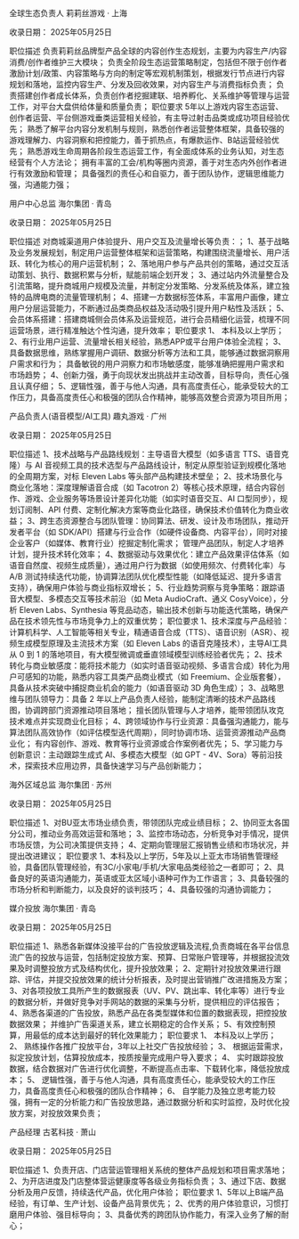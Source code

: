 全球生态负责人
莉莉丝游戏 · 上海

收录日期： 2025年05月25日

职位描述
负责莉莉丝品牌型产品全球的内容创作生态规划，主要为内容生产/内容消费/创作者维护三大模块；
负责全阶段生态运营策略制定，包括但不限于创作者激励计划/政策、内容策略与方向的制定等宏观机制策划，根据发行节点进行内容规划和落地，监控内容生产、分发及回收效果，对内容生产与消费指标负责；
负责搭建创作者成长体系，负责创作者挖掘建联、培养孵化、关系维护等管理与运营工作，对平台大盘供给体量和质量负责；
职位要求
5年以上游戏内容生态运营、创作者运营、平台侧游戏垂类运营相关经验，有主导过射击品类或成功项目经验优先；
熟悉了解平台内容分发机制与规则，熟悉创作者运营整体框架，具备较强的游戏理解力、内容洞察和把控能力，善于抓热点，有爆款运作、B站运营经验优先；
熟悉游戏生命周期各阶段生态运营工作，有全面成体系的业务认知，对生态经营有个人方法论；
拥有丰富的工会/机构等圈内资源，善于对生态内外创作者进行有效激励和管理；
具备强烈的责任心和自驱力，善于团队协作，逻辑思维能力强，沟通能力强；


用户中心总监
海尔集团 · 青岛

收录日期： 2025年05月25日

职位描述
对商城渠道用户体验提升、用户交互及流量增长等负责：；
1、基于战略及业务发展规划，制定用户运营整体框架和运营策略，构建围绕流量增长、用户活跃、转化为核心的用户运营机制；
2、落地用户参与产品共创的策略，通过交互活动策划、执行、数据积累与分析，赋能前端企划开发；
3、通过站内外流量整合及引流策略，提升商城用户规模及流量，并制定分发策略、分发系统及体系，建立独特的品牌电商的流量管理机制；
4、搭建一方数据标签体系，丰富用户画像，建立用户分层运营能力，不断通过品类商品权益及活动吸引提升用户粘性及活跃；
5、会员体系搭建：搭建商城侧会员体系及运营规范，进行会员精细化运营，梳理不同运营场景，进行精准触达个性沟通，提升效率；
职位要求
1、 本科及以上学历；
2、有行业用户运营、流量增长相关经验，熟悉APP或平台用户体验全流程；
3、具备数据思维，熟练掌握用户调研、数据分析等方法和工具，能够通过数据洞察用户需求和行为；
具备敏锐的用户洞察力和市场敏感度，能够准确把握用户需求和市场趋势；
4、创新力强，勇于向现状发出挑战并主动改善，目标导向，责任心强且认真仔细；
5、逻辑性强，善于与他人沟通，具有高度责任心，能承受较大的工作压力，具备高度责任心和极强的团队合作精神，能够高效整合资源为项目所用；

产品负责人(语音模型/AI工具)
趣丸游戏 · 广州

收录日期： 2025年05月25日

职位描述
1、技术战略与产品路线规划：主导语音大模型（如多语言 TTS、语音克隆）与 AI 音视频工具的技术选型与产品路线设计，制定从原型验证到规模化落地的全周期方案，对标 Eleven Labs 等头部产品构建技术壁垒；
2、技术场景化与商业化落地：深度理解语音合成（如 Tacotron 2）等核心技术原理，结合内容创作、游戏、企业服务等场景设计差异化功能（如实时语音交互、AI 口型同步），规划订阅制、API 付费、定制化解决方案等商业化路径，确保技术价值转化为商业收益；
3、跨生态资源整合与团队管理：协同算法、研发、设计及市场团队，推动开发者平台（如 SDK/API）搭建与行业合作（如硬件设备商、内容平台），同时对接企业客户（如媒体、教育行业）挖掘定制化需求；
管理产品团队，制定人才培养计划，提升技术转化效率；
4、数据驱动与效果优化：建立产品效果评估体系（如语音自然度、视频生成质量），通过用户行为数据（如使用频次、付费转化率）与 A/B 测试持续迭代功能，协调算法团队优化模型性能（如降低延迟、提升多语言支持），确保用户体验与商业指标双增长；
5、行业趋势洞察与竞争策略：跟踪语音大模型、多模态交互等技术前沿（如 Meta AudioCraft、通义 CosyVoice），分析 Eleven Labs、Synthesia 等竞品动态，输出技术创新与功能迭代策略，确保产品在技术领先性与市场竞争力上的双重优势；
职位要求
1、技术深度与产品经验：计算机科学、人工智能等相关专业，精通语音合成（TTS）、语音识别（ASR）、视频生成模型原理及主流技术方案（如 Eleven Labs 的语音克隆技术），主导AI工具从 0 到 1 的落地项目，有大模型微调或垂直领域模型训练经验者优先；
2、技术转化与商业敏感度：能将技术能力（如实时语音驱动视频、多语言合成）转化为用户可感知的功能，熟悉内容工具类产品商业模式（如 Freemium、企业版套餐），具备从技术突破中捕捉商业机会的能力（如语音驱动 3D 角色生成）；
3、战略思维与团队领导力：具备 2 年以上产品负责人经验，能制定清晰的技术产品路线图，协调跨部门资源推动项目落地；
擅长团队管理与人才培养，能带领团队攻克技术难点并实现商业化目标；
4、跨领域协作与行业资源：具备强沟通能力，能与算法团队高效协作（如评估模型迭代周期），同时协调市场、运营资源推动产品商业化；
有内容创作、游戏、教育等行业资源或合作案例者优先；
5、学习能力与创新意识：主动跟踪生成式 AI、多模态大模型（如 GPT - 4V、Sora）等前沿技术，探索技术应用边界，具备快速学习与产品创新能力；

海外区域总监
海尔集团 · 苏州

收录日期： 2025年05月25日

职位描述
1、对BU亚太市场业绩负责，带领团队完成业绩目标；
2、协同亚太各国分公司，推动业务高效运营和落地；
3、监控市场动态，分析竞争对手情况，提供市场反馈，为公司决策提供支持；
4、定期向管理层汇报销售业绩和市场状况，并提出改进建议；
职位要求
1、本科及以上学历，5年及以上亚太市场销售管理经验，具备团队管理经验，有3C/小家电/手机/大家电品类经验之一者即可；
2、具备良好的英语沟通能力，英语或亚太区域小语种可作为工作语言；
3、具备较强的市场分析和判断能力，以及良好的谈判技巧；
4、具备较强的沟通协调能力；

媒介投放
海尔集团 · 青岛

收录日期： 2025年05月25日

职位描述
1、熟悉各新媒体没接平台的广告投放逻辑及流程,负责商城在各平台信息流广告的投放与运营，包括制定投放方案、预算、日常账户管理等，并根据投流效果及时调整投放方式及结构优化，提升投放效果；
2、定期针对投放效果进行跟踪、评估，并提交投放效果的统计分析报表，及时提出营销推广改进措施及方案；
3、对各项投放工具所产生的数据报表（UV、PV、跳出率、转化率等）进行专业的数据分析，并做好竞争对手网站的数据的采集与分析，提供相应的评估报告；
4、熟悉各渠道的广告投放，熟悉产品在各类型媒体和位置的数据表现，把控投放数据效果；
并维护广告渠道关系，建立长期稳定的合作关系；
5、有效控制预算，用最低的成本达到最好的转化效果能力；
职位要求
1、 本科及以上学历；
2、 熟练操作各推广投放平台，3年以上社交广告投放经验；
3、 根据运营需求，拟定投放计划，估算投放成本，按质按量完成用户导入要求；
4、 实时跟踪投放数据，结合数据对广告进行优化调整，不断提高点击率、下载转化率，降低投放成本；
5、 逻辑性强，善于与他人沟通，具有高度责任心，能承受较大的工作压力，具备高度责任心和极强的团队合作精神；
6、 自学能力及独立思考能力较强，拥有一定的分析能力和广告投放思路，通过数据分析和实时监控，及时优化投放方案，对投放效果负责；


产品经理
古茗科技 · 萧山

收录日期： 2025年05月25日

职位描述
1、负责开店、门店营运管理相关系统的整体产品规划和项目需求落地；
2、为开店进度及门店整体营运健康度等各级业务指标负责；
3、通过下店、数据分析及用户反馈，持续迭代产品，优化用户体验；
职位要求
1、5年以上B端产品经验，有订单、生产计划、设备产品背景优先；
2、优秀的用户体验意识，习惯打磨用户体验、强目标导向；
3、具备优秀的跨团队协作能力，有深入业务了解的耐心；

